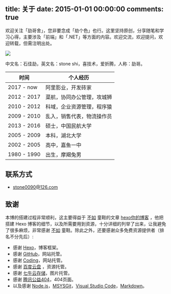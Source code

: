 title: 关于
date: 2015-01-01 00:00:00
comments: true
---

欢迎关注「劼哥舍」，您非要念成「劫个色」也行。这里坚持原创，分享随笔和学习心得，主要涉及「前端」和「.NET」等方面的内容。欢迎交流，欢迎提问，欢迎转载，但需注明出处。

![](http://qn.shisb.com/blog/about/StoneSelf1.jpeg)

中文名：石佳劼，英文名：stone shi，喜技术，爱折腾，人称：劼哥。

| 时间          | 个人经历             |
| ----------- | ---------------- |
| 2017 - now  | 阿里影业，开发砖家 |
| 2012 - 2017 | 菜航，协同办公管理，攻城狮 |
| 2010 - 2012 | 科域，企业资源管理，程序猿 |
| 2009 - 2010 | 乱入，销售代表，物流操作员    |
| 2013 - 2016 | 硕士，中国民航大学        |
| 2005 - 2009 | 本科，湖北大学          |
| 2002 - 2005 | 高中，嘉鱼一中          |
| 1980 - 1990 | 出生，摩羯兔男          |


## 联系方式
- <a href="mailto:stone0090@126.com">stone0090@126.com</a>

## 致谢
本博的搭建过程非常顺利，这主要得益于 [不如](http://ibruce.info/) 童鞋的文章 [hexo你的博客](http://ibruce.info/2013/11/22/hexo-your-blog/) ，他把搭建 Hexo 博客的细节，以及所需要用到资源，十分详细的列举了出来，让我避免了很多麻烦，非常感谢 [不如](http://ibruce.info/) 童鞋。除此之外，还要感谢众多免费资源提供者（排名不分先后）:

- 感谢 [Hexo](http://hexo.io/)，博客框架。
- 感谢 [GitHub](https://github.com/)，网站托管。
- 感谢 [Coding](https://coding.net/)，网站托管。
- 感谢 [百度云盘](http://pan.baidu.com/) ，资源托管。
- 感谢 [七牛云存储](http://www.qiniu.com/)，图片托管。
- 感谢 [腾讯公益404](http://www.qq.com/404/)，404页面。
- 以及感谢 [Node.js](http://nodejs.org)，[MSYSGit](http://msysgit.github.io/)，[Visual Studio Code](http://code.visualstudio.com/)，[Markdown](http://jblevins.org/log/markdown)。
